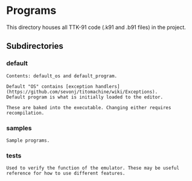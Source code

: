 # Programs

This directory houses all TTK-91 code (.k91 and .b91 files) in the project.

## Subdirectories

### default
    Contents: default_os and default_program.

    Default "OS" contains [exception handlers](https://github.com/sevonj/titomachine/wiki/Exceptions).  
    Default program is what is initially loaded to the editor.

    These are baked into the executable. Changing either requires recompilation.


### samples
    Sample programs.

### tests
    Used to verify the function of the emulator. These may be useful reference for how to use different features.
